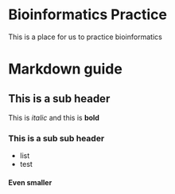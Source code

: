 # Bioinformatics Practice

This is a place for us to practice bioinformatics


# Markdown guide

## This is a sub header

This is *italic* and this is **bold**

### This is a sub sub header

* list 
* test

#### Even smaller
